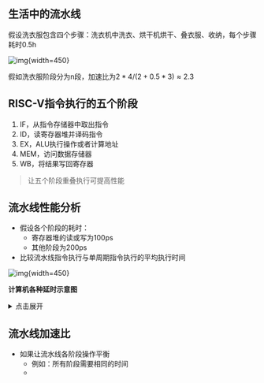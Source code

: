 ## 生活中的流水线

假设洗衣服包含四个步骤：洗衣机中洗衣、烘干机烘干、叠衣服、收纳，每个步骤耗时0.5h

![img](https://github.com/DINOREXNB/DINOREXNB.github.io/blob/main/docs/images/jz8-1.png?raw=true){width=450}

假如洗衣服阶段分为n段，加速比为$2*4/(2+0.5*3)\approx 2.3$

## RISC-V指令执行的五个阶段

1. IF，从指令存储器中取出指令
2. ID，读寄存器堆并译码指令
3. EX，ALU执行操作或者计算地址
4. MEM，访问数据存储器
5. WB，将结果写回寄存器

> 让五个阶段重叠执行可提高性能

## 流水线性能分析

- 假设各个阶段的耗时：
    - 寄存器堆的读或写为100ps
    - 其他阶段为200ps
- 比较流水线指令执行与单周期指令执行的平均执行时间

![img](https://github.com/DINOREXNB/DINOREXNB.github.io/blob/main/docs/images/jz8-2.png?raw=true){width=450}

**计算机各种延时示意图**

<details>
    <summary>点击展开</summary>
    
<img src="https://github.com/DINOREXNB/DINOREXNB.github.io/blob/main/docs/images/jz8-3.png?raw=true" style="width:350px">
</details>

## 流水线加速比

- 如果让流水线各阶段操作平衡
    - 例如：所有阶段需要相同的时间
    - 